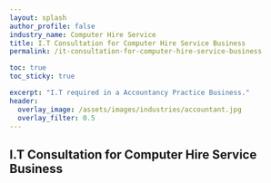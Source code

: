 ```yaml
---
layout: splash 
author_profile: false 
industry_name: Computer Hire Service
title: I.T Consultation for Computer Hire Service Business
permalink: /it-consultation-for-computer-hire-service-business

toc: true
toc_sticky: true

excerpt: "I.T required in a Accountancy Practice Business."
header:
  overlay_image: /assets/images/industries/accountant.jpg
  overlay_filter: 0.5 
---
```


## I.T Consultation for Computer Hire Service Business